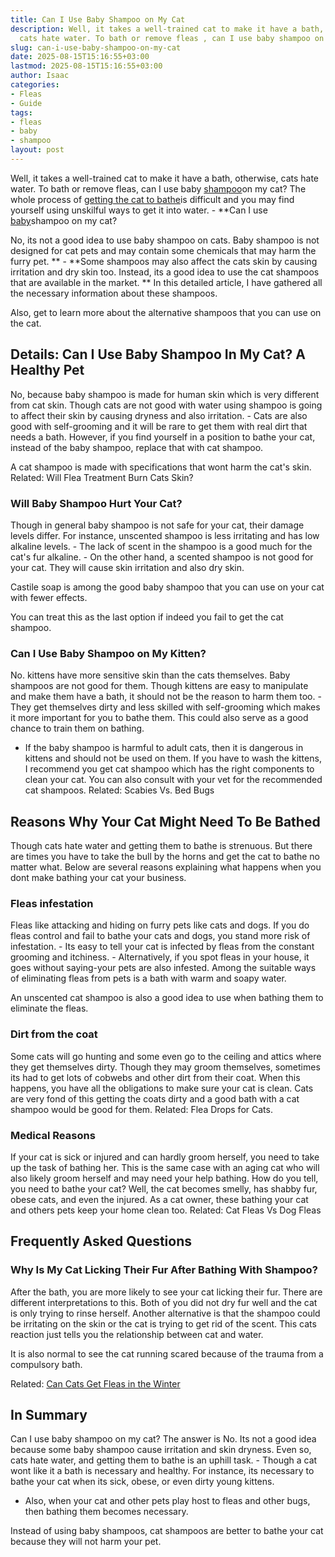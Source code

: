 ```yaml
---
title: Can I Use Baby Shampoo on My Cat
description: Well, it takes a well-trained cat to make it have a bath, otherwise,
  cats hate water. To bath or remove fleas , can I use baby shampoo on my cat?
slug: can-i-use-baby-shampoo-on-my-cat
date: 2025-08-15T15:16:55+03:00
lastmod: 2025-08-15T15:16:55+03:00
author: Isaac
categories:
- Fleas
- Guide
tags:
- fleas
- baby
- shampoo
layout: post
---
```

Well, it takes a well-trained cat to make it have a bath, otherwise, cats hate water. To bath or remove fleas, can I use baby [shampoo](https://pestpolicy.com/best-puppy-shampoo-for-fleas/)on my cat? The whole process of [getting the cat to bathe](https://www.wikihow.pet/Train-a-Cat-to-Take-a-Bath)is difficult and you may find yourself using unskilful ways to get it into water. - **Can I use [baby](https://pestpolicy.com/what-do-baby-fleas-look-like/)shampoo on my cat?

No, its not a good idea to use baby shampoo on cats. Baby shampoo is not designed for cat pets and may contain some chemicals that may harm the furry pet. ** - **Some shampoos may also affect the cats skin by causing irritation and dry skin too. Instead, its a good idea to use the cat shampoos that are available in the market. ** In this detailed article, I have gathered all the necessary information about these shampoos.

Also, get to learn more about the alternative shampoos that you can use on the cat.

##  Details: Can I Use Baby Shampoo In My Cat? A Healthy Pet

No, because baby shampoo is made for human skin which is very different from cat skin. Though cats are not good with water using shampoo is going to affect their skin by causing dryness and also irritation. - Cats are also good with self-grooming and it will be rare to get them with real dirt that needs a bath. However, if you find yourself in a position to bathe your cat, instead of the baby shampoo, replace that with cat shampoo.

A cat shampoo is made with specifications that wont harm the cat's skin. Related: Will Flea Treatment Burn Cats Skin?

###  Will Baby Shampoo Hurt Your Cat?

Though in general baby shampoo is not safe for your cat, their damage levels differ. For instance, unscented shampoo is less irritating and has low alkaline levels. - The lack of scent in the shampoo is a good much for the cat's fur alkaline. - On the other hand, a scented shampoo is not good for your cat. They will cause skin irritation and also dry skin.

Castile soap is among the good baby shampoo that you can use on your cat with fewer effects.

You can treat this as the last option if indeed you fail to get the cat shampoo.

###  Can I Use Baby Shampoo on My Kitten?

No. kittens have more sensitive skin than the cats themselves. Baby shampoos are not good for them. Though kittens are easy to manipulate and make them have a bath, it should not be the reason to harm them too. - They get themselves dirty and less skilled with self-grooming which makes it more important for you to bathe them. This could also serve as a good chance to train them on bathing.

- If the baby shampoo is harmful to adult cats, then it is dangerous in kittens and should not be used on them. If you have to wash the kittens, I recommend you get cat shampoo which has the right components to clean your cat. You can also consult with your vet for the recommended cat shampoos. Related: Scabies Vs. Bed Bugs

##  Reasons Why Your Cat Might Need To Be Bathed

Though cats hate water and getting them to bathe is strenuous. But there are times you have to take the bull by the horns and get the cat to bathe no matter what. Below are several reasons explaining what happens when you dont make bathing your cat your business.

###  Fleas infestation

Fleas like attacking and hiding on furry pets like cats and dogs. If you do fleas control and fail to bathe your cats and dogs, you stand more risk of infestation. - Its easy to tell your cat is infected by fleas from the constant grooming and itchiness. - Alternatively, if you spot fleas in your house, it goes without saying-your pets are also infested. Among the suitable ways of eliminating fleas from pets is a bath with warm and soapy water.

An unscented cat shampoo is also a good idea to use when bathing them to eliminate the fleas.

###  Dirt from the coat

Some cats will go hunting and some even go to the ceiling and attics where they get themselves dirty. Though they may groom themselves, sometimes its had to get lots of cobwebs and other dirt from their coat. When this happens, you have all the obligations to make sure your cat is clean. Cats are very fond of this getting the coats dirty and a good bath with a cat shampoo would be good for them. Related: Flea Drops for Cats.

###  Medical Reasons

If your cat is sick or injured and can hardly groom herself, you need to take up the task of bathing her. This is the same case with an aging cat who will also likely groom herself and may need your help bathing. How do you tell, you need to bathe your cat? Well, the cat becomes smelly, has shabby fur, obese cats, and even the injured. As a cat owner, these bathing your cat and others pets keep your home clean too. Related: Cat Fleas Vs Dog Fleas

##  Frequently Asked Questions

###  Why Is My Cat Licking Their Fur After Bathing With Shampoo?

After the bath, you are more likely to see your cat licking their fur. There are different interpretations to this. Both of you did not dry fur well and the cat is only trying to rinse herself. Another alternative is that the shampoo could be irritating on the skin or the cat is trying to get rid of the scent. This cats reaction just tells you the relationship between cat and water.

It is also normal to see the cat running scared because of the trauma from a compulsory bath.

Related: [Can Cats Get Fleas in the Winter](https://pestpolicy.com/can-cats-get-fleas-in-the-winter/)

##  In Summary

Can I use baby shampoo on my cat? The answer is No. Its not a good idea because some baby shampoo cause irritation and skin dryness. Even so, cats hate water, and getting them to bathe is an uphill task. - Though a cat wont like it a bath is necessary and healthy. For instance, its necessary to bathe your cat when its sick, obese, or even dirty young kittens.

- Also, when your cat and other pets play host to fleas and other bugs, then bathing them becomes necessary.

Instead of using baby shampoos, cat shampoos are better to bathe your cat because they will not harm your pet.
